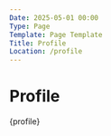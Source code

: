 ```yaml
---
Date: 2025-05-01 00:00
Type: Page
Template: Page Template
Title: Profile
Location: /profile
---
```


# Profile

{profile}
